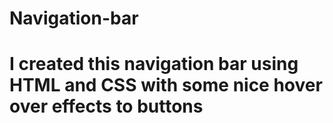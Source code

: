 # Navigation-bar
# I created this navigation bar using HTML and CSS with some nice hover over effects to buttons
